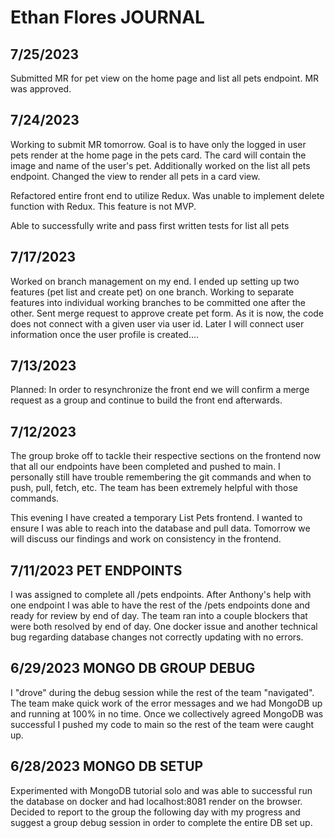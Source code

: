 # Ethan Flores JOURNAL

## 7/25/2023

Submitted MR for pet view on the home page and list all pets endpoint. MR was approved.

## 7/24/2023

Working to submit MR tomorrow. Goal is to have only the logged in user pets render at the home page in the pets card. The card will contain the image and name of the user's pet. Additionally worked on the list all pets endpoint. Changed the view to render all pets in a card view.

Refactored entire front end to utilize Redux. Was unable to implement delete function with Redux. This feature is not MVP.

Able to successfully write and pass first written tests for list all pets

## 7/17/2023

Worked on branch management on my end. I ended up setting up two features (pet list and create pet) on one branch. Working to separate features into individual working branches to be committed one after the other. Sent merge request to approve create pet form. As it is now, the code does not connect with a given user via user id. Later I will connect user information once the user profile is created....

## 7/13/2023

Planned: In order to resynchronize the front end we will confirm a merge request as a group and continue to build the front end afterwards.

## 7/12/2023

The group broke off to tackle their respective sections on the frontend now that all our endpoints have been completed and pushed to main. I personally still have trouble remembering the git commands and when to push, pull, fetch, etc. The team has been extremely helpful with those commands.

This evening I have created a temporary List Pets frontend. I wanted to ensure I was able to reach into the database and pull data. Tomorrow we will discuss our findings and work on consistency in the frontend.

## 7/11/2023 PET ENDPOINTS

I was assigned to complete all /pets endpoints. After Anthony's help with one endpoint I was able to have the rest of the /pets endpoints done and ready for review by end of day. The team ran into a couple blockers that were both resolved by end of day. One docker issue and another technical bug regarding database changes not correctly updating with no errors.

## 6/29/2023 MONGO DB GROUP DEBUG

I "drove" during the debug session while the rest of the team "navigated". The team make quick work of the error messages and we had MongoDB up and running at 100% in no time. Once we collectively agreed MongoDB was successful I pushed my code to main so the rest of the team were caught up.

## 6/28/2023 MONGO DB SETUP

Experimented with MongoDB tutorial solo and was able to successful run the database on docker and had localhost:8081 render on the browser. Decided to report to the group the following day with my progress and suggest a group debug session in order to complete the entire DB set up.
